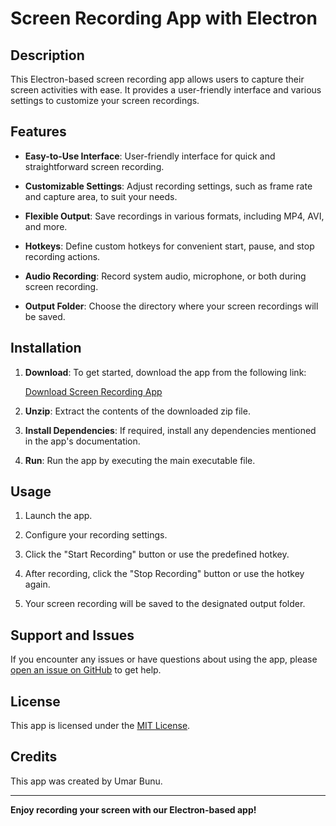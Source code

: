# Screen Recording App with Electron

## Description

This Electron-based screen recording app allows users to capture their screen activities with ease. It provides a user-friendly interface and various settings to customize your screen recordings.

## Features

- **Easy-to-Use Interface**: User-friendly interface for quick and straightforward screen recording.

- **Customizable Settings**: Adjust recording settings, such as frame rate and capture area, to suit your needs.

- **Flexible Output**: Save recordings in various formats, including MP4, AVI, and more.

- **Hotkeys**: Define custom hotkeys for convenient start, pause, and stop recording actions.

- **Audio Recording**: Record system audio, microphone, or both during screen recording.

- **Output Folder**: Choose the directory where your screen recordings will be saved.

## Installation

1. **Download**: To get started, download the app from the following link:

   [Download Screen Recording App](https://drive.google.com/drive/folders/1Kk1Y1u4Av41qjdsMl1555d1Ehmm2uLV6)

2. **Unzip**: Extract the contents of the downloaded zip file.

3. **Install Dependencies**: If required, install any dependencies mentioned in the app's documentation.

4. **Run**: Run the app by executing the main executable file.

## Usage

1. Launch the app.

2. Configure your recording settings.

3. Click the "Start Recording" button or use the predefined hotkey.

4. After recording, click the "Stop Recording" button or use the hotkey again.

5. Your screen recording will be saved to the designated output folder.

## Support and Issues

If you encounter any issues or have questions about using the app, please [open an issue on GitHub](https://github.com/umar-bunu/electron-screenrecord-app/issues) to get help.

## License

This app is licensed under the [MIT License](LICENSE.md).

## Credits

This app was created by Umar Bunu.

---

**Enjoy recording your screen with our Electron-based app!**
